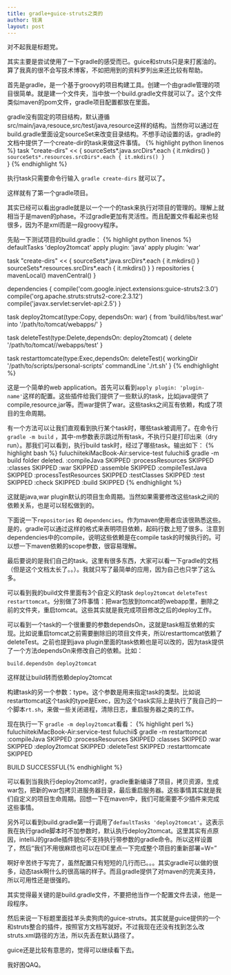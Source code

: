 ```yaml
---
title: gradle+guice-struts之类的
author: 钱满
layout: post
---
```

对不起我是标题党。

其实主要是尝试使用了一下gradle的感受而已。guice和struts只是来打酱油的。算了我真的很不会写技术博客，不如把用到的资料罗列出来还比较有帮助。

首先是gradle，是一个基于groovy的项目构建工具。创建一个由gradle管理的项目很简单。就是建一个文件夹，当中放一个build.gradle文件就可以了。这个文件类似maven的pom文件，gradle项目配置都放在里面。

gradle没有固定的项目结构，默认遵循src/main/java,resouce,src/test/java,resource这样的结构。当然你可以通过在build.gradle里面设定sourceSet来改变目录结构。不想手动设置的话，gradle的文档中提供了一个create-dir的task来做这件事情。
{% highlight python linenos %}
task "create-dirs" << {
	sourceSets*.java.srcDirs*.each { it.mkdirs() }``
	sourceSets*.resources.srcDirs*.each { it.mkdirs() }``   
}
{% endhighlight %}

执行task只需要命令行输入 `gradle create-dirs` 就可以了。

这样就有了第一个gradle项目。

其实已经可以看出gradle就是以一个一个的task来执行对项目的管理的。理解上就相当于是maven的phase。不过gradle更加有灵活性。而且配置文件看起来也轻很多，因为不是xml而是一段groovy程序。

先贴一下测试项目的build.gradle：
{% highlight python linenos %}
defaultTasks 'deploy2tomcat'
apply plugin: 'java'
apply plugin: 'war'


task "create-dirs" << {
   sourceSets*.java.srcDirs*.each { it.mkdirs() }
   sourceSets*.resources.srcDirs*.each { it.mkdirs() }
}
repositories {
    mavenLocal()
    mavenCentral()
}

dependencies {
    compile('com.google.inject.extensions:guice-struts2:3.0')
    compile('org.apache.struts:struts2-core:2.3.12')
    compile('javax.servlet:servlet-api:2.5')
}

task deploy2tomcat(type:Copy, dependsOn: war) {
    from 'build/libs/test.war'
    into '/path/to/tomcat/webapps/'
}

task deleteTest(type:Delete,dependsOn: deploy2tomcat) {
    delete '/path/to/tomcat//webapps/test'
}

task restarttomcate(type:Exec,dependsOn: deleteTest){
    workingDir '/path/to/scripts/personal-scripts'
    commandLine './rt.sh'
}
{% endhighlight %}

这是一个简单的web application。首先可以看到`apply plugin: 'plugin-name'`这样的配置。这些插件给我们提供了一些默认的task，比如java提供了compile,resource,jar等。而war提供了war。这些tasks之间互有依赖，构成了项目的生命周期。

有一个方法可以让我们直观看到执行某个task时，哪些task被调用了。在命令行`gradle -m build` ，其中-m参数表示跳过所有task，不执行只是打印出来（dry run）。那我们可以看到，执行build task时，经过了哪些task。输出如下：
{% highlight bash %}
fuluchiitekiMacBook-Air:service-test fuluchii$ gradle -m build
folder deleted.
:compileJava SKIPPED
:processResources SKIPPED
:classes SKIPPED
:war SKIPPED
:assemble SKIPPED
:compileTestJava SKIPPED
:processTestResources SKIPPED
:testClasses SKIPPED
:test SKIPPED
:check SKIPPED
:build SKIPPED
{% endhighlight %}


这就是java,war plugin默认的项目生命周期。当然如果需要修改这些task之间的依赖关系，也是可以轻松做到的。

下面说一下`repositories` 和 `dependencies`。作为maven使用者应该很熟悉这些。是的，gradle可以通过这样的格式来表明项目依赖，起码行数上短了很多。注意到dependencies中的compile，说明这些依赖是在compile task的时候执行的。可以想一下maven依赖的scope参数，很容易理解。

最后要说的是我们自己的task。这里有很多东西，大家可以看一下gradle的文档（但是这个文档太长了。。）。我就只写了最简单的应用，因为自己也只学了这么多。

可以看到我的build文件里面有3个自定义的task `deploy2tomcat`  `deleteTest` `restarttomcat`。分别做了3件事情：把war包放到tomcat的webapp里，删除之前的文件夹，重启tomcat。这些其实就是我完成项目修改之后的deploy工作。

可以看到一个task的一个很重要的参数dependsOn，这就是task相互依赖的实现。比如说重启tomcat之前需要删除旧的项目文件夹，所以restarttomcat依赖了deleteTest。之前也提到java plugin里面的task依赖也是可以改的，因为task提供了一个方法dependsOn来修改自己的依赖。比如：

`build.dependsOn deploy2tomcat`

这样就让build转而依赖deploy2tomcat

构建task的另一个参数：type。这个参数是用来指定task的类型。比如说restarttomcat这个task的type是Exec，因为这个task实际上是执行了我自己的一个脚本`rt.sh`，来做一些关闭进程，清除日志，重启服务器之类的工作。

现在执行一下 `gradle -m deploy2tomcat`看看：
{% highlight perl %}
fuluchiitekiMacBook-Air:service-test fuluchii$ gradle -m restarttomcat
:compileJava SKIPPED
:processResources SKIPPED
:classes SKIPPED
:war SKIPPED
:deploy2tomcat SKIPPED
:deleteTest SKIPPED
:restarttomcate SKIPPED

BUILD SUCCESSFUL{% endhighlight %}

可以看到当我执行deploy2tomcat时，gradle重新编译了项目，拷贝资源，生成war包，把新的war包拷贝进服务器目录，最后重启服务器。这些事情其实就是我们自定义的项目生命周期。回想一下在maven中，我们可能需要不少插件来完成这些事情。

另外可以看到build.gradle第一行调用了`defaultTasks 'deploy2tomcat'`。这表示我在执行gradle脚本时不加参数时，默认执行deploy2tomcat。这里其实有点原因，intelliJ的gradle插件貌似不支持执行带参数的gradle命令。所以这样设置了，然后“我们不用很麻烦也可以在IDE里点一下完成整个项目的重新部署=W=”

啊好辛苦终于写完了，虽然配置只有短短的几行而已。。。其实gradle可以做的很多，动态task啊什么的很高端的样子。而且gradle提供了对maven的完美支持，所以可用性还是很强的。

其实觉得最关键的是build.gradle文件，不要把他当作一个配置文件去读，他是一段程序。

然后来说一下标题里面挂羊头卖狗肉的guice-struts。其实就是guice提供的一个和struts整合的插件，按照官方文档写就好。不过我现在还没有找到怎么改struts.xml路径的方法，所以先丢在默认路径了。

guice还是比较有意思的，觉得可以继续看下去。

我好困QAQ。
